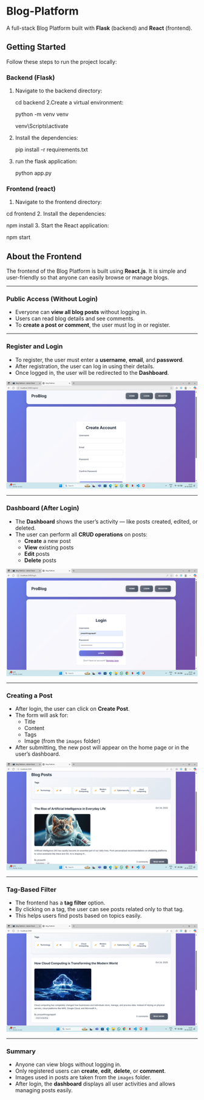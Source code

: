 # Blog-Platform

A full-stack Blog Platform built with **Flask** (backend) and **React** (frontend).  

## Getting Started

Follow these steps to run the project locally:

### Backend (Flask)

1. Navigate to the backend directory:  
   
   cd backend
2.Create a virtual environment:
   
   python -m venv venv

   venv\Scripts\activate
3. Install the dependencies:

   pip install -r requirements.txt
4. run the flask application:
 
   python app.py


### Frontend (react)

1.   Navigate to the frontend directory:

   cd frontend
2. Install the dependencies:

  npm install
3. Start the React application:

  npm start

## About the Frontend

The frontend of the Blog Platform is built using **React.js**. It is simple and user-friendly so that anyone can easily browse or manage blogs.

---

### Public Access (Without Login)

- Everyone can **view all blog posts** without logging in.
- Users can read blog details and see comments.
- To **create a post or comment**, the user must log in or register.

---

### Register and Login

- To register, the user must enter a **username**, **email**, and **password**.
- After registration, the user can log in using their details.
- Once logged in, the user will be redirected to the **Dashboard**.

![Login Page](https://github.com/N-PrasanthKumar/prasanth-blog/blob/main/images/Screenshot%20(2).png)

---

### Dashboard (After Login)

- The **Dashboard** shows the user’s activity — like posts created, edited, or deleted.
- The user can perform all **CRUD operations** on posts:
  - **Create** a new post
  - **View** existing posts
  - **Edit** posts
  - **Delete** posts

![Dashboard](https://github.com/N-PrasanthKumar/prasanth-blog/blob/main/images/Screenshot%20(4).png)

---

### Creating a Post

- After login, the user can click on **Create Post**.
- The form will ask for:
  - Title
  - Content
  - Tags
  - Image (from the `images` folder)
- After submitting, the new post will appear on the home page or in the user’s dashboard.

![Create Post](https://github.com/N-PrasanthKumar/prasanth-blog/blob/main/images/Screenshot%20(5).png)

---

### Tag-Based Filter

- The frontend has a **tag filter** option.
- By clicking on a tag, the user can see posts related only to that tag.
- This helps users find posts based on topics easily.

![Tag Filter](https://github.com/N-PrasanthKumar/prasanth-blog/blob/main/images/Screenshot%20(15).png)

---

### Summary

- Anyone can view blogs without logging in.  
- Only registered users can **create**, **edit**, **delete**, or **comment**.  
- Images used in posts are taken from the `images` folder.  
- After login, the **dashboard** displays all user activities and allows managing posts easily.
